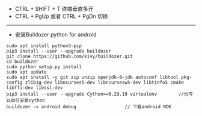 - CTRL + SHIFT + T 终端垂直多开
- CTRL + PgUp 或者 CTRL + PgDn 切换
***

- 安装Buildozer python for android
```
sudo apt install python3-pip
pip3 install --user --upgrade buildozer
git clone https://github.com/kivy/buildozer.git
cd buildozer
sudo python setup.py install
sudo apt update
sudo apt install -y git zip unzip openjdk-8-jdk autoconf libtool pkg-config zlib1g-dev libncurses5-dev libncursesw5-dev libtinfo5 cmake libffi-dev libssl-dev
pip3 install --user --upgrade Cython==0.29.19 virtualenv		//也可以自行安装cython
buildozer -v android debug					// 下载android NDK

```